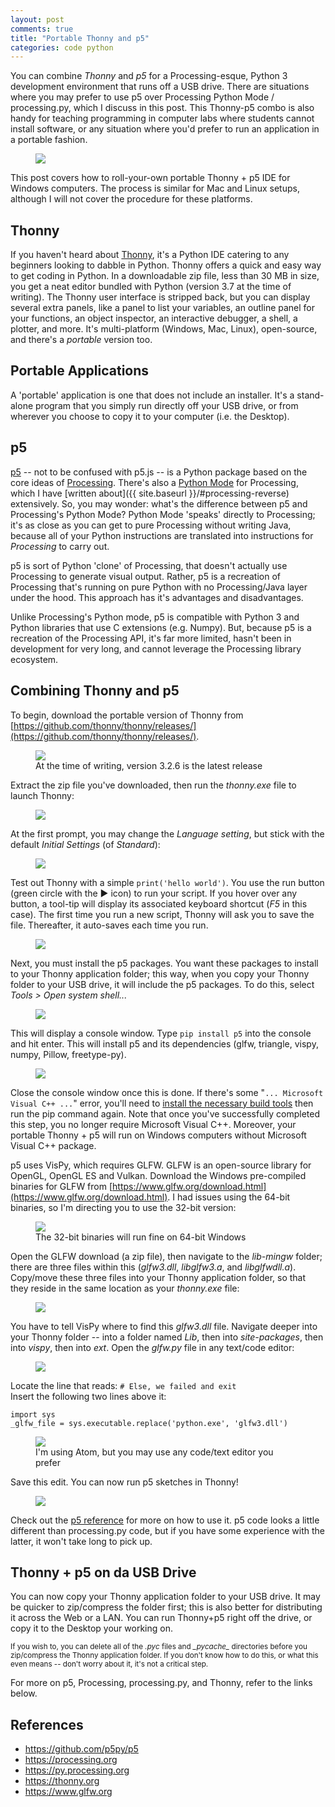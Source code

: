 ```yaml
---
layout: post
comments: true
title: "Portable Thonny and p5"
categories: code python
---
```


You can combine *Thonny* and *p5* for a Processing-esque, Python 3 development environment that runs off a USB drive. There are situations where you may prefer to use p5 over Processing Python Mode / processing.py, which I discuss in this post. This Thonny-p5 combo is also handy for teaching programming in computer labs where students cannot install software, or any situation where you'd prefer to run an application in a portable fashion.

<figure>
  <img src="{{ site.url }}/img/tap/header.png" class="fullwidth" />
</figure>

This post covers how to roll-your-own portable Thonny + p5 IDE for Windows computers. The process is similar for Mac and Linux setups, although I will not cover the procedure for these platforms.

## Thonny

If you haven't heard about [Thonny](https://thonny.org/), it's a Python IDE catering to any beginners looking to dabble in Python. Thonny offers a quick and easy way to get coding in Python. In a downloadable zip file, less than 30 MB in size, you get a neat editor bundled with Python (version 3.7 at the time of writing). The Thonny user interface is stripped back, but you can display several extra panels, like a panel to list your variables, an outline panel for your functions, an object inspector, an interactive debugger, a shell, a plotter, and more. It's multi-platform (Windows, Mac, Linux), open-source, and there's a *portable* version too.

## Portable Applications

A 'portable' application is one that does not include an installer. It's a stand-alone program that you simply run directly off your USB drive, or from wherever you choose to copy it to your computer (i.e. the Desktop).

## p5

[p5](https://github.com/p5py/p5) -- not to be confused with p5.js -- is a Python package based on the core ideas of [Processing](https://processing.org/). There's also a [Python Mode](https://py.processing.org/) for Processing, which I have [written about]({{ site.baseurl }}/#processing-reverse) extensively. So, you may wonder: what's the difference between p5 and Processing's Python Mode? Python Mode 'speaks' directly to Processing; it's as close as you can get to pure Processing without writing Java, because all of your Python instructions are translated into instructions for *Processing* to carry out.

p5 is sort of Python 'clone' of Processing, that doesn't actually use Processing to generate visual output. Rather, p5 is a recreation of Processing that's running on pure Python with no Processing/Java layer under the hood. This approach has it's advantages and disadvantages.

Unlike Processing's Python mode, p5 is compatible with Python 3 and Python libraries that use C extensions (e.g. Numpy). But, because p5 is a recreation of the Processing API, it's far more limited, hasn't been in development for very long, and cannot leverage the Processing library ecosystem.

## Combining Thonny and p5

To begin, download the portable version of Thonny from [https://github.com/thonny/thonny/releases/](https://github.com/thonny/thonny/releases/).

<figure>
  <img src="{{ site.url }}/img/tap/thonny-download.png" class="fullwidth" />
  <figcaption>At the time of writing, version 3.2.6 is the latest release</figcaption>
</figure>

Extract the zip file you've downloaded, then run the *thonny.exe* file to launch Thonny:

<figure>
  <img src="{{ site.url }}/img/tap/thonny-extract.png" class="fullwidth" />
</figure>

At the first prompt, you may change the *Language setting*, but stick with the default *Initial Settings* (of *Standard*):

<figure>
  <img src="{{ site.url }}/img/tap/thonny-splash.png" style="max-width:330px" />
</figure>

Test out Thonny with a simple `print('hello world')`. You use the run button (green circle with the ▶ icon) to run your script. If you hover over any button, a tool-tip will display its associated keyboard shortcut (*F5* in this case). The first time you run a new script, Thonny will ask you to save the file. Thereafter, it auto-saves each time you run.

<figure>
  <img src="{{ site.url }}/img/tap/thonny-hello-world.png" class="fullwidth" />
</figure>

Next, you must install the p5 packages. You want these packages to install to your Thonny application folder; this way, when you copy your Thonny folder to your USB drive, it will include the p5 packages. To do this, select *Tools > Open system shell...*

<figure>
  <img src="{{ site.url }}/img/tap/p5-package.png" class="fullwidth" />
</figure>

This will display a console window. Type `pip install p5` into the console and hit enter. This will install p5 and its dependencies (glfw, triangle, vispy, numpy, Pillow, freetype-py).

<figure>
  <img src="{{ site.url }}/img/tap/p5-pip.png" class="fullwidth" />
</figure>

Close the console window once this is done. If there's some "`... Microsoft Visual C++ ...`" error, you'll need to [install the necessary build tools](https://www.scivision.dev/python-windows-visual-c-14-required/) then run the pip command again. Note that once you've successfully completed this step, you no longer require Microsoft Visual C++. Moreover, your portable Thonny + p5 will run on Windows computers without Microsoft Visual C++ package.

p5 uses VisPy, which requires GLFW. GLFW is an open-source library for OpenGL, OpenGL ES and Vulkan. Download the Windows pre-compiled binaries for GLFW from [https://www.glfw.org/download.html](https://www.glfw.org/download.html). I had issues using the 64-bit binaries, so I'm directing you to use the 32-bit version:

<figure>
  <img src="{{ site.url }}/img/tap/glfw-download.png" class="fullwidth" />
  <figcaption>The 32-bit binaries will run fine on 64-bit Windows</figcaption>
</figure>

Open the GLFW download (a zip file), then navigate to the *lib-mingw* folder; there are three files within this (*glfw3.dll*, *libglfw3.a*, and *libglfwdll.a*). Copy/move these three files into your Thonny application folder, so that they reside in the same location as your *thonny.exe* file:

<figure>
  <img src="{{ site.url }}/img/tap/glfw-copy-in.png" class="fullwidth" />
</figure>

You have to tell VisPy where to find this *glfw3.dll* file. Navigate deeper into your Thonny folder -- into a folder named *Lib*, then into *site-packages*, then into *vispy*, then into *ext*. Open the *glfw.py* file in any text/code editor:

<figure>
  <img src="{{ site.url }}/img/tap/glfw-locate.png" class="fullwidth" />
</figure>

Locate the line that reads: `# Else, we failed and exit`  
Insert the following two lines above it:
~~~
import sys
_glfw_file = sys.executable.replace('python.exe', 'glfw3.dll')
~~~

<figure>
  <img src="{{ site.url }}/img/tap/glfw-edit.png" class="fullwidth" />
  <figcaption>I'm using Atom, but you may use any code/text editor you prefer</figcaption>
</figure>

Save this edit. You can now run p5 sketches in Thonny!

<figure>
  <img src="{{ site.url }}/img/tap/done.png" class="fullwidth" />
</figure>

Check out the [p5 reference](https://p5.readthedocs.io) for more on how to use it. p5 code looks a little different than processing.py code, but if you have some experience with the latter, it won't take long to pick up.

## Thonny + p5 on da USB Drive

You can now copy your Thonny application folder to your USB drive. It may be quicker to zip/compress the folder first; this is also better for distributing it across the Web or a LAN. You can run Thonny+p5 right off the drive, or copy it to the Desktop your working on.

<sup markdown="1">If you wish to, you can delete all of the *.pyc* files and *\__pycache\__* directories before you zip/compress the Thonny application folder. If you don't know how to do this, or what this even means -- don't worry about it, it's not a critical step.</sup>

For more on p5, Processing, processing.py, and Thonny, refer to the links below.

## References

* https://github.com/p5py/p5
* https://processing.org
* https://py.processing.org
* https://thonny.org
* https://www.glfw.org
